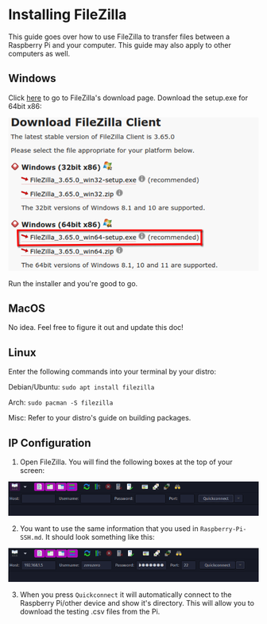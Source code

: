 # Installing FileZilla

This guide goes over how to use FileZilla to transfer files between a Raspberry Pi and your computer. This guide may also apply to other computers as well.

## Windows

Click [here](https://filezilla-project.org/download.php?show_all=1) to go to FileZilla's download page. Download the setup.exe for 64bit x86: 

![data-aq-filezilla-win-dl.png](../_static/images/data-aq/data-aq-filezilla-win-dl.png)

Run the installer and you're good to go.

## MacOS

No idea. Feel free to figure it out and update this doc!

## Linux
Enter the following commands into your terminal by your distro:

Debian/Ubuntu:
`sudo apt install filezilla`

Arch:
`sudo pacman -S filezilla`

Misc: Refer to your distro's guide on building packages.

## IP Configuration

1. Open FileZilla. You will find the following boxes at the top of your screen:

![data-aq-filezilla-ipconfig.png](../_static/images/data-aq/data-aq-filezilla-ipconfig.png)

2. You want to use the same information that you used in `Raspberry-Pi-SSH.md`. It should look something like this:

![data-aq-filezilla-ipconfig-2.png](../_static/images/data-aq/data-aq-filezilla-ipconfig-2.png)

3. When you press `Quickconnect` it will automatically connect to the Raspberry Pi/other device and show it's directory. This will allow you to download the testing .csv files from the Pi.
